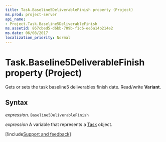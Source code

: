 ```yaml
---
title: Task.Baseline5DeliverableFinish property (Project)
ms.prod: project-server
api_name:
- Project.Task.Baseline5DeliverableFinish
ms.assetid: 867cbed5-d6bb-709b-f1c6-ee5a14b214e2
ms.date: 06/08/2017
localization_priority: Normal
---
```



# Task.Baseline5DeliverableFinish property (Project)

Gets or sets the task baseline5 deliverables finish date. Read/write  **Variant**.


## Syntax

_expression_. `Baseline5DeliverableFinish`

_expression_ A variable that represents a [Task](./Project.Task.md) object.

[!include[Support and feedback](~/includes/feedback-boilerplate.md)]